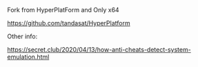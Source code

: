 Fork from HyperPlatForm and Only x64

https://github.com/tandasat/HyperPlatform






Other info:

https://secret.club/2020/04/13/how-anti-cheats-detect-system-emulation.html
